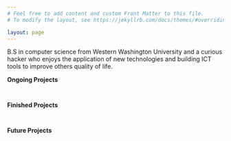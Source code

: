 ```yaml
---
# Feel free to add content and custom Front Matter to this file.
# To modify the layout, see https://jekyllrb.com/docs/themes/#overriding-theme-defaults

layout: page
---
```




B.S in computer science from Western Washington University and a curious hacker who enjoys the application of new technologies and building ICT tools to improve others quality of life. 


**Ongoing Projects**

```


```

**Finished Projects**

```


```

**Future Projects**

```


```








